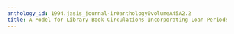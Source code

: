 ```yaml
---
anthology_id: 1994.jasis_journal-ir0anthology0volumeA45A2.2
title: A Model for Library Book Circulations Incorporating Loan Periods
---
```

